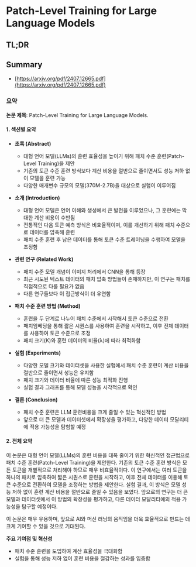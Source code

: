 # Patch-Level Training for Large Language Models
## TL;DR
## Summary
- [https://arxiv.org/pdf/2407.12665.pdf](https://arxiv.org/pdf/2407.12665.pdf)

### 요약

**논문 제목**: Patch-Level Training for Large Language Models.

#### 1. 섹션별 요약

- **초록 (Abstract)**
  - 대형 언어 모델(LLMs)의 훈련 효율성을 높이기 위해 패치 수준 훈련(Patch-Level Training)을 제안
  - 기존의 토큰 수준 훈련 방식보다 계산 비용을 절반으로 줄이면서도 성능 저하 없이 모델을 훈련 가능
  - 다양한 매개변수 규모의 모델(370M-2.7B)을 대상으로 실험이 이루어짐

- **소개 (Introduction)**
  - 대형 언어 모델은 언어 이해와 생성에서 큰 발전을 이루었으나, 그 훈련에는 막대한 계산 비용이 수반됨
  - 전통적인 다음 토큰 예측 방식은 비효율적이며, 이를 개선하기 위해 패치 수준으로 데이터를 압축해 훈련
  - 패치 수준 훈련 후 남은 데이터를 통해 토큰 수준 트레이닝을 수행하여 모델을 조정함

- **관련 연구 (Related Work)**
  - 패치 수준 모델 개념이 이미지 처리에서 CNN을 통해 등장
  - 최근 시도된 텍스트 데이터의 패치 압축 방법들이 존재하지만, 이 연구는 패치를 직접적으로 다룰 필요가 없음
  - 다른 연구들보다 이 접근방식이 더 유연함

- **패치 수준 훈련 방법 (Method)**
  - 훈련을 두 단계로 나누어 패치 수준에서 시작해서 토큰 수준으로 전환
  - 패치임베딩을 통해 짧은 시퀀스를 사용하여 훈련을 시작하고, 이후 전체 데이터를 사용하여 토큰 수준으로 조정
  - 패치 크기(K)와 훈련 데이터의 비율(λ)에 따라 최적화함

- **실험 (Experiments)**
  - 다양한 모델 크기와 데이터셋을 사용한 실험에서 패치 수준 훈련이 계산 비용을 절반으로 줄이면서 성능은 유지함
  - 패치 크기와 데이터 비율에 따른 성능 최적화 진행
  - 실험 결과 그래프를 통해 모델 성능을 시각적으로 확인

- **결론 (Conclusion)**
  - 패치 수준 훈련은 LLM 훈련비용을 크게 줄일 수 있는 혁신적인 방법
  - 앞으로 더 큰 모델과 데이터셋에서 확장성을 평가하고, 다양한 데이터 모달리티에 적용 가능성을 탐험할 예정

#### 2. 전체 요약

이 논문은 대형 언어 모델(LLMs)의 훈련 비용을 대폭 줄이기 위한 혁신적인 접근법으로 패치 수준 훈련(Patch-Level Training)을 제안한다. 기존의 토큰 수준 훈련 방식은 모든 토큰을 개별적으로 처리해야 하므로 매우 비효율적이다. 이 연구에서는 여러 토큰을 하나의 패치로 압축하여 짧은 시퀀스로 훈련을 시작하고, 이후 전체 데이터를 이용해 토큰 수준으로 전환하여 모델을 조정하는 방법을 제안한다. 실험 결과, 이 방식은 모델 성능 저하 없이 훈련 계산 비용을 절반으로 줄일 수 있음을 보였다. 앞으로의 연구는 더 큰 모델과 데이터셋에서 이 방법의 확장성을 평가하고, 다른 데이터 모달리티에의 적용 가능성을 탐구할 예정이다. 

이 논문은 매우 유용하며, 앞으로 AI와 머신 러닝의 움직임을 더욱 효율적으로 만드는 데 크게 기여할 수 있을 것으로 기대된다.

**주요 기여점 및 혁신성**
- 패치 수준 훈련을 도입하여 계산 효율성을 극대화함
- 실험을 통해 성능 저하 없이 훈련 비용을 절감하는 성과를 입증함